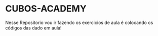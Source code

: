 # CUBOS-ACADEMY 

Nesse Repositorio vou ir fazendo os exercicios de aula é colocando os códigos das dado em aula!



